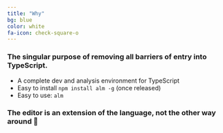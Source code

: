 ```yaml
---
title: "Why"
bg: blue
color: white
fa-icon: check-square-o
---
```


### The singular purpose of removing all barriers of entry into TypeScript.

* A complete dev and analysis environment for TypeScript
* Easy to install `npm install alm -g` (once released)
* Easy to use: `alm`

### The editor is an extension of the language, not the other way around 🌹
